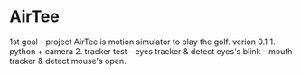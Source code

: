 # AirTee
  1st goal - project AirTee is motion simulator to play the golf.
  verion 0.1
      1. python + camera
      2. tracker test
          - eyes tracker & detect eyes's blink
          - mouth tracker & detect mouse's open.
  
